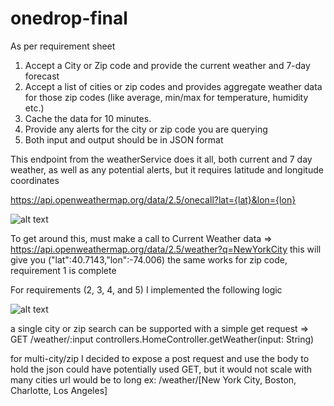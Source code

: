# onedrop-final

As per requirement sheet 

 1. Accept a City or Zip code and provide the current weather and 7-day forecast
 2. Accept a list of cities or zip codes and provides aggregate weather data for those zip codes (like average, min/max for temperature, humidity etc.)
 3. Cache the data for 10 minutes.
 4. Provide any alerts for the city or zip code you are querying
 5. Both input and output should be in JSON format


This endpoint from the weatherService does it all, both current and 7 day weather, as well as any potential alerts, but it requires latitude and longitude coordinates 

https://api.openweathermap.org/data/2.5/onecall?lat={lat}&lon={lon}

![alt text](https://user-images.githubusercontent.com/26445751/142801901-e2097151-5205-4195-b660-1a02522fa861.png)


To get around this, must make a call to Current Weather data
 => https://api.openweathermap.org/data/2.5/weather?q=NewYorkCity
   this will give you ("lat":40.7143,"lon":-74.006) the same works for zip code, requirement 1 is complete
   
  For requirements (2, 3, 4, and 5) I implemented the following logic  
  
  ![alt text](https://user-images.githubusercontent.com/26445751/142803412-3afbaa93-d128-44cb-bab5-b72a5ae41f5c.png)
  
  a single city or zip search can be supported with a simple get request 
  => GET     /weather/:input  controllers.HomeController.getWeather(input: String)
  
  
  for multi-city/zip I decided to expose a post request and use the body to hold the json
  could have potentially used GET, but it would not scale with many cities url would be to long
  ex: /weather/[New York City, Boston, Charlotte, Los Angeles]
